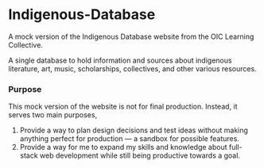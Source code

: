 # Indigenous-Database
A mock version of the Indigenous Database website from the OIC Learning Collective.

A single database to hold information and sources about indigenous literature, art, music, scholarships, collectives, and other various resources.
### Purpose
This mock version of the website is not for final production. Instead, it serves two main purposes, 
1) Provide a way to plan design decisions and test ideas without making anything perfect for production — a sandbox for possible features.
2) Provide a way for me to expand my skills and knowledge about full-stack web development while still being productive towards a goal.

